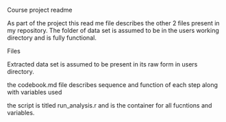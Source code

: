 
Course project readme

As part of the project this read me file describes the other 2 files present in my repository. The folder of data set is assumed to be in the users working directory and is fully functional.

Files

Extracted data set is assumed to be present in its raw form in users directory.

 the codebook.md file describes sequence and function of each step along with variables used

 the script is titled run_analysis.r and is the container for all fucntions and variables.

